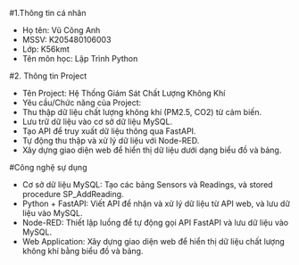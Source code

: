#1.Thông tin cá nhân
- Họ tên: Vũ Công Anh
- MSSV: K205480106003
- Lớp: K56kmt
- Tên môn học: Lập Trình Python

 #2. Thông tin Project
- Tên Project: Hệ Thống Giám Sát Chất Lượng Không Khí
- Yêu cầu/Chức năng của Project:
- Thu thập dữ liệu chất lượng không khí (PM2.5, CO2) từ cảm biến.
- Lưu trữ dữ liệu vào cơ sở dữ liệu MySQL.
- Tạo API để truy xuất dữ liệu thông qua FastAPI.
- Tự động thu thập và xử lý dữ liệu với Node-RED.
- Xây dựng giao diện web để hiển thị dữ liệu dưới dạng biểu đồ và bảng.

#Công nghệ sự dụng
- Cơ sở dữ liệu MySQL: Tạo các bảng Sensors và Readings, và stored procedure SP_AddReading.
- Python + FastAPI: Viết API để nhận và xử lý dữ liệu từ API web, và lưu dữ liệu vào MySQL.
- Node-RED: Thiết lập luồng để tự động gọi API FastAPI và lưu dữ liệu vào MySQL.
- Web Application: Xây dựng giao diện web để hiển thị dữ liệu chất lượng không khí bằng biểu đồ và bảng.
